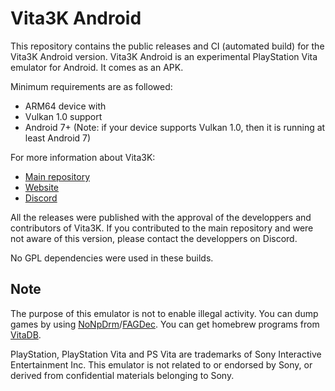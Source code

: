 # Vita3K Android

This repository contains the public releases and CI (automated build) for the Vita3K Android version.
Vita3K Android is an experimental PlayStation Vita emulator for Android. It comes as an APK.

Minimum requirements are as followed:
- ARM64 device with
- Vulkan 1.0 support
- Android 7+ (Note: if your device supports Vulkan 1.0, then it is running at least Android 7)

For more information about Vita3K:
- [Main repository](https://github.com/Vita3K/Vita3K)
- [Website](https://github.com/Vita3K/Vita3K)
- [Discord](https://discord.gg/MaWhJVH)

All the releases were published with the approval of the developpers and contributors of Vita3K. If you contributed to the main repository and were not aware of this version, please contact the developpers on Discord.

No GPL dependencies were used in these builds.

## Note
The purpose of this emulator is not to enable illegal activity. You can dump games by using [NoNpDrm](https://github.com/TheOfficialFloW/NoNpDrm)/[FAGDec](https://github.com/CelesteBlue-dev/PSVita-RE-tools/tree/master/FAGDec/build). You can get homebrew programs from [VitaDB](https://vitadb.rinnegatamante.it/).

PlayStation, PlayStation Vita and PS Vita are trademarks of Sony Interactive Entertainment Inc. This emulator is not related to or endorsed by Sony, or derived from confidential materials belonging to Sony.
